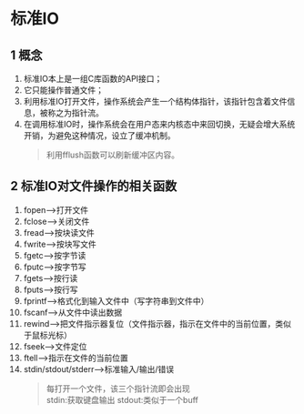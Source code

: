 <!--
 * @Description: In User Settings Edit
 * @Author: your name
 * @Date: 2019-09-15 22:58:56
 * @LastEditTime: 2019-10-21 23:08:28
 * @LastEditors: Please set LastEditors
 -->
# 标准IO
## 1 概念
1. 标准IO本上是一组C库函数的API接口；
2. 它只能操作普通文件；
3. 利用标准IO打开文件，操作系统会产生一个结构体指针，该指针包含着文件信息，被称之为指针流。
4. 在调用标准IO时，操作系统会在用户态来内核态中来回切换，无疑会增大系统开销，为避免这种情况，设立了缓冲机制。
   > 利用fflush函数可以刷新缓冲区内容。

## 2 标准IO对文件操作的相关函数
1. fopen-->打开文件
2. fclose-->关闭文件
3. fread-->按块读文件
4. fwrite-->按块写文件
5. fgetc-->按字节读
6. fputc-->按字节写
7. fgets-->按行读
8. fputs-->按行写
9. fprintf-->格式化到输入文件中（写字符串到文件中）
10. fscanf-->从文件中读出数据
11. rewind-->把文件指示器复位（文件指示器，指示在文件中的当前位置，类似于鼠标光标）
12. fseek-->文件定位
13. ftell-->指示在文件的当前位置
14. stdin/stdout/stderr-->标准输入/输出/错误
    > 每打开一个文件，该三个指针流即会出现  
    > stdin:获取键盘输出
    > stdout:类似于一个buff










